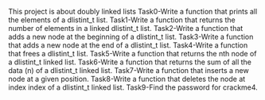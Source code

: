 This project is about doubly linked lists
Task0-Write a function that prints all the elements of a dlistint_t list.
Task1-Write a function that returns the number of elements in a linked dlistint_t list.
Task2-Write a function that adds a new node at the beginning of a dlistint_t list.
Task3-Write a function that adds a new node at the end of a dlistint_t list.
Task4-Write a function that frees a dlistint_t list.
Task5-Write a function that returns the nth node of a dlistint_t linked list.
Task6-Write a function that returns the sum of all the data (n) of a dlistint_t linked list.
Task7-Write a function that inserts a new node at a given position.
Task8-Write a function that deletes the node at index index of a dlistint_t linked list.
Task9-Find the password for crackme4.
